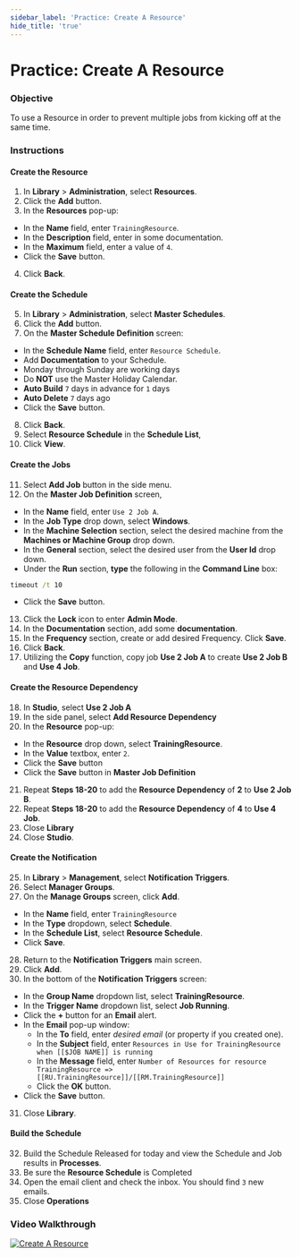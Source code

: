 ```yaml
---
sidebar_label: 'Practice: Create A Resource'
hide_title: 'true'
---
```


# Practice: Create A Resource

### Objective

To use a Resource in order to prevent multiple jobs from kicking off at the same time.

### Instructions

#### Create the Resource

1.	In **Library** > **Administration**, select **Resources**. 
2.	Click the **Add** button.
3.	In the **Resources** pop-up:
  * In the **Name** field, enter ```TrainingResource```.
  * In the **Description** field, enter in some documentation.
  * In the **Maximum** field, enter a value of ```4```.
  * Click the **Save** button.
4.  Click **Back**.

#### Create the Schedule

5.	In **Library** > **Administration**, select **Master Schedules**.
6.	Click the **Add** button.
7.	On the **Master Schedule Definition** screen:
  * In the **Schedule Name** field, enter ```Resource Schedule```.
  * Add **Documentation** to your Schedule.
  * Monday through Sunday are working days
  * Do **NOT** use the Master Holiday Calendar.
  * **Auto Build** ```7``` days in advance for ```1``` days
  * **Auto Delete** ```7``` days ago
  * Click the **Save** button.
8.  Click **Back**.
9.	Select **Resource Schedule** in the **Schedule List**,
10. Click **View**.

#### Create the Jobs

11.	Select **Add Job** button in the side menu.
12.	On the **Master Job Definition** screen, 
  * In the **Name** field, enter ```Use 2 Job A```.
  * In the **Job Type** drop down, select **Windows**.
  * In the **Machine Selection** section, select the desired machine from the **Machines or Machine Group** drop down. 
  * In the **General** section, select the desired user from the **User Id** drop down.
  * Under the **Run** section, **type** the following in the **Command Line** box:
```cmd
timeout /t 10
```
  * Click the **Save** button.
13. Click the **Lock** icon to enter **Admin Mode**.
14. In the **Documentation** section, add some **documentation**.
15. In the **Frequency** section, create or add desired Frequency. Click **Save**.
16. Click **Back**.
17. Utilizing the **Copy** function, copy job **Use 2 Job A** to create **Use 2 Job B** and **Use 4 Job**.

#### Create the Resource Dependency

18.	In **Studio**, select **Use 2 Job A**
19. In the side panel, select **Add Resource Dependency**
20. In the **Resource** pop-up:
  * In the **Resource** drop down, select **TrainingResource**.
  * In the **Value** textbox, enter ```2```.
  * Click the **Save** button
  * Click the **Save** button in **Master Job Definition**
21. Repeat **Steps 18-20** to add the **Resource Dependency** of **2** to **Use 2 Job B**.
22. Repeat **Steps 18-20** to add the **Resource Dependency** of **4** to **Use 4 Job**.
23. Close **Library**
24. Close **Studio**.

#### Create the Notification

25. In **Library** > **Management**, select **Notification Triggers**.
26. Select **Manager Groups**.
27. On the **Manage Groups** screen, click **Add**.
  * In the **Name** field, enter ```TrainingResource```
  * In the **Type** dropdown, select **Schedule**.
  * In the **Schedule List**, select **Resource Schedule**.
  * Click **Save**.
28. Return to the **Notification Triggers** main screen.
29. Click **Add**.
30. In the bottom of the **Notification Triggers** screen:
  * In the **Group Name** dropdown list, select **TrainingResource**.
  * In the **Trigger Name** dropdown list, select **Job Running**.
  * Click the **+** button for an **Email** alert.
  * In the **Email** pop-up window:
    * In the **To** field, enter *desired email* (or property if you created one).
	* In the **Subject** field, enter ```Resources in Use for TrainingResource when [[$JOB NAME]] is running```
	* In the **Message** field, enter ```Number of Resources for resource TrainingResource => [[RU.TrainingResource]]/[[RM.TrainingResource]]```
	* Click the **OK** button.
  * Click the **Save** button.
31. Close **Library**.

#### Build the Schedule

32.	Build the Schedule Released for today and view the Schedule and Job results in **Processes**.
33.	Be sure the **Resource Schedule** is Completed
34. Open the email client and check the inbox. You should find `3` new emails.
35. Close **Operations**

### Video Walkthrough

[![Create A Resource](../static/img/create-a-resource.png)](https://sma1980-my.sharepoint.com/:v:/g/personal/rweesner_smatechnologies_com/Ea82mw9zZTpCvcs92oDf5vABOsjNNjVhplHXty-I3Mj9nQ?nav=eyJyZWZlcnJhbEluZm8iOnsicmVmZXJyYWxBcHAiOiJPbmVEcml2ZUZvckJ1c2luZXNzIiwicmVmZXJyYWxBcHBQbGF0Zm9ybSI6IldlYiIsInJlZmVycmFsTW9kZSI6InZpZXciLCJyZWZlcnJhbFZpZXciOiJNeUZpbGVzTGlua0NvcHkifX0&e=vZhehf)
